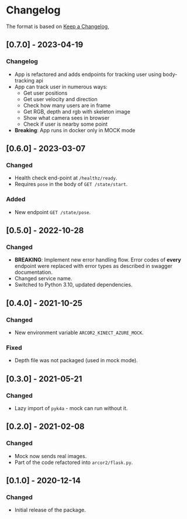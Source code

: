 # Changelog

The format is based on [Keep a Changelog](https://keepachangelog.com/en/1.0.0/),

## [0.7.0] - 2023-04-19

### Changelog

- App is refactored and adds endpoints for tracking user using body-tracking api
- App can track user in numerous ways:
    - Get user positions
    - Get user velocity and direction
    - Check how many users are in frame
    - Get RGB, depth and rgb with skeleton image
    - Show what camera sees in browser
    - Check if user is nearby some point
- **Breaking**: App runs in docker only in MOCK mode

## [0.6.0] - 2023-03-07

### Changed

- Health check end-point at `/healthz/ready`.
- Requires `pose` in the body of `GET /state/start`.

### Added

- New endpoint `GET /state/pose`.

## [0.5.0] - 2022-10-28

### Changed

- **BREAKING**: Implement new error handling flow. Error codes of **every** endpoint were replaced with error
  types as described in swagger documentation.
- Changed service name.
- Switched to Python 3.10, updated dependencies.

## [0.4.0] - 2021-10-25

### Changed

- New environment variable `ARCOR2_KINECT_AZURE_MOCK`.

### Fixed

- Depth file was not packaged (used in mock mode).

## [0.3.0] - 2021-05-21

### Changed

- Lazy import of `pyk4a` - mock can run without it.

## [0.2.0] - 2021-02-08

### Changed

- Mock now sends real images.
- Part of the code refactored into `arcor2/flask.py`.

## [0.1.0] - 2020-12-14

### Changed

- Initial release of the package.